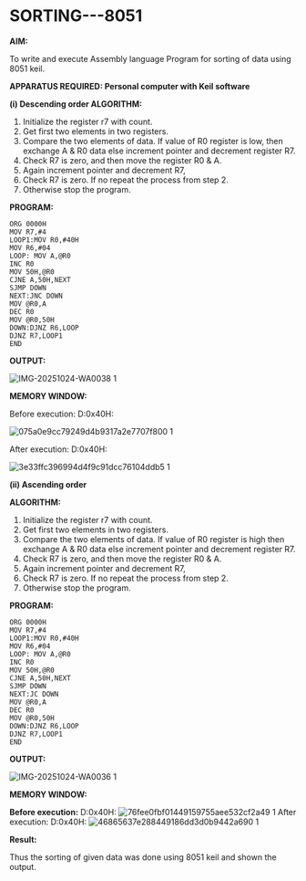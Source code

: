 
# SORTING---8051

**AIM:**

To write and execute Assembly language Program for sorting of data using 8051 keil.

**APPARATUS REQUIRED: Personal computer with Keil software**

**(i) Descending order ALGORITHM:**

1.	Initialize the register r7 with count.
2.	Get first two elements in two registers.
3.	Compare the two elements of data. If value of R0 register is low, then exchange A & R0 data else increment pointer and decrement register R7.
4.	Check R7 is zero, and then move the register R0 & A.
5.	Again increment pointer and decrement R7,
6.	Check R7 is zero. If no repeat the process from step 2.
7.	Otherwise stop the program.

**PROGRAM:**
```
ORG 0000H 
MOV R7,#4
LOOP1:MOV R0,#40H 
MOV R6,#04
LOOP: MOV A,@R0 
INC R0
MOV 50H,@R0 
CJNE A,50H,NEXT 
SJMP DOWN 
NEXT:JNC DOWN 
MOV @R0,A
DEC R0
MOV @R0,50H 
DOWN:DJNZ R6,LOOP 
DJNZ R7,LOOP1
END
```

**OUTPUT:**

![IMG-20251024-WA0038 1](https://github.com/user-attachments/assets/2d17eb37-40ec-4603-980f-33ba4bc89932)


**MEMORY WINDOW:**

Before execution: D:0x40H:

![075a0e9cc79249d4b9317a2e7707f800 1](https://github.com/user-attachments/assets/53d9df1f-0ccc-47e0-8029-5b92a71f26b2)

After execution: D:0x40H:

![3e33ffc396994d4f9c91dcc76104ddb5 1](https://github.com/user-attachments/assets/0d3424b5-1d28-4549-bae8-16477e27e2cf)


**(ii)	Ascending order**
 
**ALGORITHM:**

1.	Initialize the register r7 with count.
2.	Get first two elements in two registers.
3.	Compare the two elements of data. If value of R0 register is high then exchange A & R0 data else increment pointer and decrement register R7.
4.	Check R7 is zero, and then move the register R0 & A.
5.	Again increment pointer and decrement R7,
6.	Check R7 is zero. If no repeat the process from step 2.
7.	Otherwise stop the program.

**PROGRAM:**

```
ORG 0000H 
MOV R7,#4
LOOP1:MOV R0,#40H
MOV R6,#04
LOOP: MOV A,@R0
INC R0
MOV 50H,@R0 
CJNE A,50H,NEXT
SJMP DOWN 
NEXT:JC DOWN
MOV @R0,A
DEC R0
MOV @R0,50H 
DOWN:DJNZ R6,LOOP 
DJNZ R7,LOOP1
END
```

**OUTPUT:**

![IMG-20251024-WA0036 1](https://github.com/user-attachments/assets/4d4f27e6-af36-490f-af15-3b70f5690a13)

**MEMORY WINDOW:** 

**Before execution:**
D:0x40H:
![76fee0fbf01449159755aee532cf2a49 1](https://github.com/user-attachments/assets/37b0ca37-3560-4636-b9b7-55b2b7c196a2)
After execution:
D:0x40H:
![46865637e288449186dd3d0b9442a690 1](https://github.com/user-attachments/assets/f565d1b3-8f8a-4950-825b-e189bc7d8a6e)

**Result:**

Thus the sorting of given data was done using 8051 keil and shown the output.

